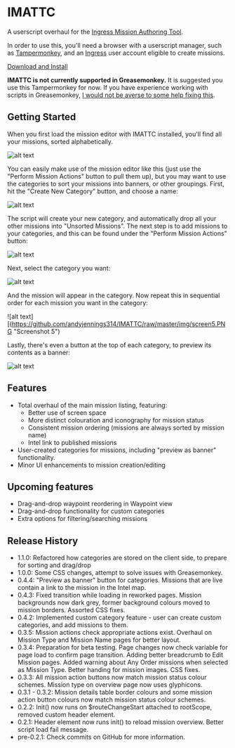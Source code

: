# IMATTC
A userscript overhaul for the [Ingress Mission Authoring Tool](https://mission-author-dot-betaspike.appspot.com/).

In order to use this, you'll need a browser with a userscript manager, such as [Tampermonkey](https://tampermonkey.net/), and an [Ingress](https://ingress.com/) user account eligible to create missions.

[Download and Install](https://github.com/andyjennings314/IMATTC/raw/master/IMATTC.user.js)

**IMATTC is not currently supported in Greasemonkey.** It is suggested you use this Tampermonkey for now. If you have experience working with scripts in Greasemonkey, [I would not be averse to some help fixing this](https://github.com/andyjennings314/IMATTC/issues/9).

## Getting Started

When you first load the mission editor with IMATTC installed, you'll find all your missions, sorted alphabetically.

![alt text](https://github.com/andyjennings314/IMATTC/raw/master/img/screen1.PNG "Screenshot 1")

You can easily make use of the mission editor like this (just use the "Perform Mission Actions" button to pull them up), but you may want to use the categories to sort your missions into banners, or other groupings. First, hit the "Create New Category" button, and choose a name:

![alt text](https://github.com/andyjennings314/IMATTC/raw/master/img/screen2.PNG "Screenshot 2")

The script will create your new category, and automatically drop all your other missions into "Unsorted Missions". The next step is to add missions to your categories, and this can be found under the "Perform Mission Actions" button:

![alt text](https://github.com/andyjennings314/IMATTC/raw/master/img/screen3.PNG "Screenshot 3")

Next, select the category you want:

![alt text](https://github.com/andyjennings314/IMATTC/raw/master/img/screen4.PNG "Screenshot 4")

And the mission will appear in the category. Now repeat this in sequential order for each mission you want in the category:

![alt text][(https://github.com/andyjennings314/IMATTC/raw/master/img/screen5.PNG "Screenshot 5")

Lastly, there's even a button at the top of each category, to preview its contents as a banner:

![alt text](https://github.com/andyjennings314/IMATTC/raw/master/img/screen6.PNG "Screenshot 6")

## Features
- Total overhaul of the main mission listing, featuring:
  - Better use of screen space
  - More distinct colouration and iconography for mission status
  - Consistent mission ordering (missions are always sorted by mission name)
  - Intel link to published missions
- User-created categories for missions, including "preview as banner" functionality.
- Minor UI enhancements to mission creation/editing

## Upcoming features
- Drag-and-drop waypoint reordering in Waypoint view
- Drag-and-drop functionality for custom categories
- Extra options for filtering/searching missions

## Release History
- 1.1.0: Refactored how categories are stored on the client side, to prepare for sorting and drag/drop
- 1.0.0: Some CSS changes, attempt to solve issues with Greasemonkey.
- 0.4.4: "Preview as banner" button for categories. Missions that are live contain a link to the mission in the Intel map.
- 0.4.3: Fixed transition while loading in reworked pages. Mission backgrounds now dark grey, former background colours moved to mission borders. Assorted CSS fixes.
- 0.4.2: Implemented custom category feature - user can create custom categories, and add missions to them.
- 0.3.5: Mission actions check appropriate actions exist. Overhaul on Mission Type and Mission Name pages for better layout.
- 0.3.4: Preparation for beta testing. Page changes now check variable for page load to confirm page transition. Adding better breadcrumb to Edit Mission pages. Added warning about Any Order missions when selected as Mission Type. Better handing for mission images. CSS fixes.
- 0.3.3: All mission action buttons now match mission status colour schemes. Mission type on overview page now uses glyphicons.
- 0.3.1 - 0.3.2: Mission details table border colours and some mission action button colours now match mission status colour schemes.
- 0.2.2: Init() now runs on $routeChangeStart attached to rootScope, removed custom header element.
- 0.2.1: Header element now runs init() to reload mission overview. Better script load fail message.
- pre-0.2.1: Check commits on GitHub for more information.
